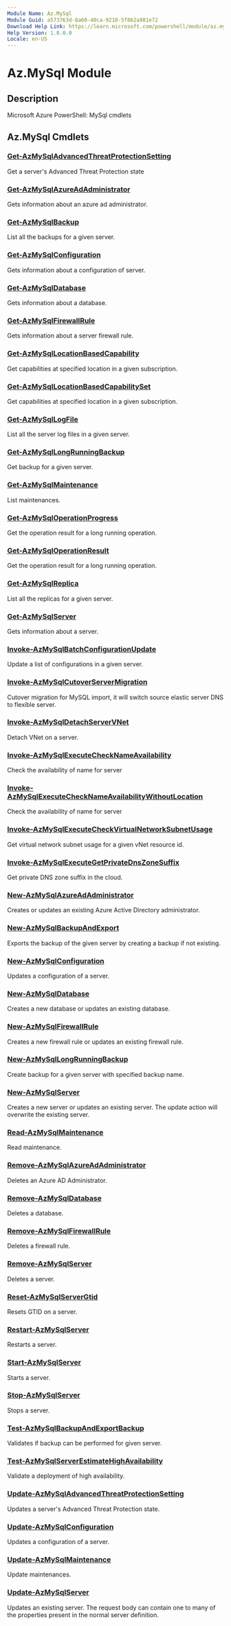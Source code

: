 ```yaml
---
Module Name: Az.MySql
Module Guid: a573763d-8a60-40ca-9218-5f862a981e72
Download Help Link: https://learn.microsoft.com/powershell/module/az.mysql
Help Version: 1.0.0.0
Locale: en-US
---
```


# Az.MySql Module
## Description
Microsoft Azure PowerShell: MySql cmdlets

## Az.MySql Cmdlets
### [Get-AzMySqlAdvancedThreatProtectionSetting](Get-AzMySqlAdvancedThreatProtectionSetting.md)
Get a server's Advanced Threat Protection state

### [Get-AzMySqlAzureAdAdministrator](Get-AzMySqlAzureAdAdministrator.md)
Gets information about an azure ad administrator.

### [Get-AzMySqlBackup](Get-AzMySqlBackup.md)
List all the backups for a given server.

### [Get-AzMySqlConfiguration](Get-AzMySqlConfiguration.md)
Gets information about a configuration of server.

### [Get-AzMySqlDatabase](Get-AzMySqlDatabase.md)
Gets information about a database.

### [Get-AzMySqlFirewallRule](Get-AzMySqlFirewallRule.md)
Gets information about a server firewall rule.

### [Get-AzMySqlLocationBasedCapability](Get-AzMySqlLocationBasedCapability.md)
Get capabilities at specified location in a given subscription.

### [Get-AzMySqlLocationBasedCapabilitySet](Get-AzMySqlLocationBasedCapabilitySet.md)
Get capabilities at specified location in a given subscription.

### [Get-AzMySqlLogFile](Get-AzMySqlLogFile.md)
List all the server log files in a given server.

### [Get-AzMySqlLongRunningBackup](Get-AzMySqlLongRunningBackup.md)
Get backup for a given server.

### [Get-AzMySqlMaintenance](Get-AzMySqlMaintenance.md)
List maintenances.

### [Get-AzMySqlOperationProgress](Get-AzMySqlOperationProgress.md)
Get the operation result for a long running operation.

### [Get-AzMySqlOperationResult](Get-AzMySqlOperationResult.md)
Get the operation result for a long running operation.

### [Get-AzMySqlReplica](Get-AzMySqlReplica.md)
List all the replicas for a given server.

### [Get-AzMySqlServer](Get-AzMySqlServer.md)
Gets information about a server.

### [Invoke-AzMySqlBatchConfigurationUpdate](Invoke-AzMySqlBatchConfigurationUpdate.md)
Update a list of configurations in a given server.

### [Invoke-AzMySqlCutoverServerMigration](Invoke-AzMySqlCutoverServerMigration.md)
Cutover migration for MySQL import, it will switch source elastic server DNS to flexible server.

### [Invoke-AzMySqlDetachServerVNet](Invoke-AzMySqlDetachServerVNet.md)
Detach VNet on a server.

### [Invoke-AzMySqlExecuteCheckNameAvailability](Invoke-AzMySqlExecuteCheckNameAvailability.md)
Check the availability of name for server

### [Invoke-AzMySqlExecuteCheckNameAvailabilityWithoutLocation](Invoke-AzMySqlExecuteCheckNameAvailabilityWithoutLocation.md)
Check the availability of name for server

### [Invoke-AzMySqlExecuteCheckVirtualNetworkSubnetUsage](Invoke-AzMySqlExecuteCheckVirtualNetworkSubnetUsage.md)
Get virtual network subnet usage for a given vNet resource id.

### [Invoke-AzMySqlExecuteGetPrivateDnsZoneSuffix](Invoke-AzMySqlExecuteGetPrivateDnsZoneSuffix.md)
Get private DNS zone suffix in the cloud.

### [New-AzMySqlAzureAdAdministrator](New-AzMySqlAzureAdAdministrator.md)
Creates or updates an existing Azure Active Directory administrator.

### [New-AzMySqlBackupAndExport](New-AzMySqlBackupAndExport.md)
Exports the backup of the given server by creating a backup if not existing.

### [New-AzMySqlConfiguration](New-AzMySqlConfiguration.md)
Updates a configuration of a server.

### [New-AzMySqlDatabase](New-AzMySqlDatabase.md)
Creates a new database or updates an existing database.

### [New-AzMySqlFirewallRule](New-AzMySqlFirewallRule.md)
Creates a new firewall rule or updates an existing firewall rule.

### [New-AzMySqlLongRunningBackup](New-AzMySqlLongRunningBackup.md)
Create backup for a given server with specified backup name.

### [New-AzMySqlServer](New-AzMySqlServer.md)
Creates a new server or updates an existing server.
The update action will overwrite the existing server.

### [Read-AzMySqlMaintenance](Read-AzMySqlMaintenance.md)
Read maintenance.

### [Remove-AzMySqlAzureAdAdministrator](Remove-AzMySqlAzureAdAdministrator.md)
Deletes an Azure AD Administrator.

### [Remove-AzMySqlDatabase](Remove-AzMySqlDatabase.md)
Deletes a database.

### [Remove-AzMySqlFirewallRule](Remove-AzMySqlFirewallRule.md)
Deletes a firewall rule.

### [Remove-AzMySqlServer](Remove-AzMySqlServer.md)
Deletes a server.

### [Reset-AzMySqlServerGtid](Reset-AzMySqlServerGtid.md)
Resets GTID on a server.

### [Restart-AzMySqlServer](Restart-AzMySqlServer.md)
Restarts a server.

### [Start-AzMySqlServer](Start-AzMySqlServer.md)
Starts a server.

### [Stop-AzMySqlServer](Stop-AzMySqlServer.md)
Stops a server.

### [Test-AzMySqlBackupAndExportBackup](Test-AzMySqlBackupAndExportBackup.md)
Validates if backup can be performed for given server.

### [Test-AzMySqlServerEstimateHighAvailability](Test-AzMySqlServerEstimateHighAvailability.md)
Validate a deployment of high availability.

### [Update-AzMySqlAdvancedThreatProtectionSetting](Update-AzMySqlAdvancedThreatProtectionSetting.md)
Updates a server's Advanced Threat Protection state.

### [Update-AzMySqlConfiguration](Update-AzMySqlConfiguration.md)
Updates a configuration of a server.

### [Update-AzMySqlMaintenance](Update-AzMySqlMaintenance.md)
Update maintenances.

### [Update-AzMySqlServer](Update-AzMySqlServer.md)
Updates an existing server.
The request body can contain one to many of the properties present in the normal server definition.

